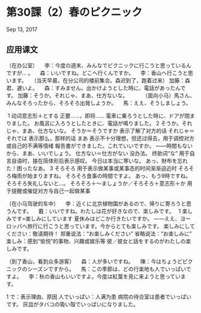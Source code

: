 # 第30課（2）春のピクニック
Sep 13, 2017

## 应用课文
（在办公室）
　李：今度の週末、みんなでピクニックに行こうと思っているんですが… 。
　森：いいですね。どこへ行くんですか。 
　李：香山ヘ行こうと思います。
 
（当天早晨，在分公司的楼前集合。森迟到了，跑着过来）
加藤：森君、遅いよ。 
　森：すみません。出かけようとした時に、電話があったんです。 
加藤：そうか。それじゃ、まあ、仕方ないな。 
　　　（面向小马）馬さん、みんなそろったから、そろそろ出発しようか。 
　馬：ええ、そうしましょう。

 1
动词意志形＋とする
正要……，即将……
電車に乗ろうとした時に、ドアが閉まりました。
お風呂に入ろうとしたときに、電話が鳴りました。
2
そうか。それじゃ、まあ、仕方ないな。
そうか＝そうですか
表示了解了对方的话
それじゃ＝それでは
表示那么，那样的话
まあ
表示不十分理想，但还过得去，用于调控对方或自己的不满等情绪
報告書ができました。これでいいですか。
——時間もないから、まあ、いいでしょう。
仕方ない＝仕方がない
没办法。
终助词“な”
用于自言自语时，接在简体形后表示感叹。
今日は本当に寒いな。
あっ、財布を忘れた！困ったなあ。
3
そろそろ
用于表示做某事或某事态的时间渐渐迫近时
そろそろ梅雨が始まりますね。
そろそろ食事の時間ですよ。
あっ、もう9時ですね。そろそろ失礼しないと…。
そろそろ＋～ましょうか／そろそろ＋意志形＋か
用于提醒或催促对方与自己一起做某事

（在小马驾驶的车中）
　李：近くに北京植物園があるので、帰りに寄ろうと思うんです。 
　戴：いいですね。わたしは花が好きなので、楽しみです。 
 
1
楽しみです=楽しみにしています
夏休みはどこか行きたいですか。
——ええ、ヨーロッパへ旅行に行こうと思っています。今からとても楽しみです。
楽しみにしてください：敬请期待！
郑重说法：“お楽しみください”
省略说法：“お楽しみに”
楽しみ：感到“愉悦”的事物、兴趣或娱乐等
彼／彼女と話をするのがわたしの楽しみです。

（到了香山，看到众多游客）
　森：人が多いですね。 
　陳：今はちょうどピクニックのシーズンですから。 
　馬：この季節は、どの行楽地も人でいっぱいですよ。 
　李：秋の香山もいいですよ。今度は紅葉を見に来ようと思っています。

1
で：表示理由、原因
人でいっぱい：人满为患
病院の待合室は患者でいっぱいです。
灰皿がタバコの吸い殻でいっぱいになりました。
